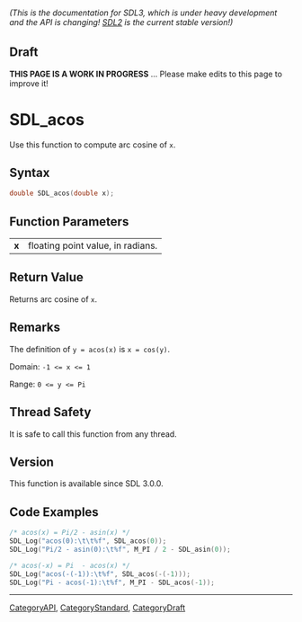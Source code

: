 ###### (This is the documentation for SDL3, which is under heavy development and the API is changing! [SDL2](https://wiki.libsdl.org/SDL2/) is the current stable version!)

## Draft

**THIS PAGE IS A WORK IN PROGRESS** ... Please make edits to this page to improve it!



<!-- #*^*^*^*^*See https://wiki.libsdl.org/SGFunctions for details on editing this page*^*^*^*^* -->
# SDL_acos

Use this function to compute arc cosine of `x`.

## Syntax

```c
double SDL_acos(double x);

```

## Function Parameters

|           |                                   |
| --------- | --------------------------------- |
| **x**     | floating point value, in radians. |

## Return Value

Returns arc cosine of `x`.

## Remarks

The definition of `y = acos(x)` is `x = cos(y)`.

Domain: `-1 <= x <= 1`

Range: `0 <= y <= Pi`

## Thread Safety

It is safe to call this function from any thread.

## Version

This function is available since SDL 3.0.0.

## Code Examples

```c
/* acos(x) = Pi/2 - asin(x) */
SDL_Log("acos(0):\t\t%f", SDL_acos(0));
SDL_Log("Pi/2 - asin(0):\t%f", M_PI / 2 - SDL_asin(0));

/* acos(-x) = Pi  - acos(x) */
SDL_Log("acos(-(-1)):\t%f", SDL_acos(-(-1)));
SDL_Log("Pi - acos(-1):\t%f", M_PI - SDL_acos(-1));
```

----
[CategoryAPI](CategoryAPI), [CategoryStandard](CategoryStandard), [CategoryDraft](CategoryDraft)


